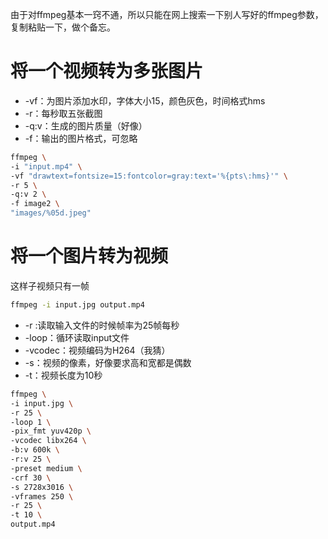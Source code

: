 由于对ffmpeg基本一窍不通，所以只能在网上搜索一下别人写好的ffmpeg参数，复制粘贴一下，做个备忘。

# 将一个视频转为多张图片
+ -vf：为图片添加水印，字体大小15，颜色灰色，时间格式hms
+ -r：每秒取五张截图
+ -q:v：生成的图片质量（好像）
+ -f：输出的图片格式，可忽略

```bash
ffmpeg \
-i "input.mp4" \
-vf "drawtext=fontsize=15:fontcolor=gray:text='%{pts\:hms}'" \
-r 5 \
-q:v 2 \
-f image2 \
"images/%05d.jpeg"
```

# 将一个图片转为视频
这样子视频只有一帧
```bash
ffmpeg -i input.jpg output.mp4
```

+ -r :读取输入文件的时候帧率为25帧每秒
+ -loop：循环读取input文件
+ -vcodec：视频编码为H264（我猜）
+ -s：视频的像素，好像要求高和宽都是偶数
+ -t：视频长度为10秒

```bash
ffmpeg \
-i input.jpg \
-r 25 \
-loop 1 \
-pix_fmt yuv420p \
-vcodec libx264 \
-b:v 600k \
-r:v 25 \
-preset medium \
-crf 30 \
-s 2728x3016 \
-vframes 250 \
-r 25 \
-t 10 \
output.mp4
```